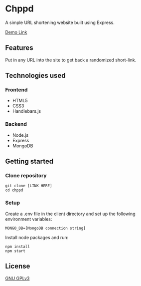 # Chppd

A simple URL shortening website built using Express.

[Demo Link](http://chppd.xyz)

## Features

Put in any URL into the site to get back a randomized short-link.

## Technologies used

### Frontend

- HTML5
- CSS3
- Handlebars.js 

### Backend

- Node.js
- Express
- MongoDB

## Getting started

### Clone repository

```
git clone [LINK HERE]
cd chppd
```

### Setup

Create a .env file in the client directory and set up the following environment variables:

```
MONGO_DB=[MongoDB connection string]
```

Install node packages and run:

```
npm install
npm start
```

## License
[GNU GPLv3](https://choosealicense.com/licenses/gpl-3.0/)
